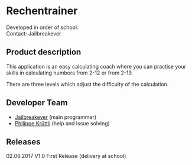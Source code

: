 ﻿#   Rechentrainer
Developed in order of school.    
Contact: Jailbreakever

## Product description
This application is an easy calculating coach where you can practise your     
skills in calculating numbers from 2-12 or from 2-19.    
    
There are three levels which adjust the difficulty of the calculation.

## Developer Team
- [Jailbreakever](https://github.com/jailbreakever) 									    (main programmer)    
- [Philippe Krüttli](https://github.com/kruettlip) 								(help and issue solving)

## Releases
02.06.2017			V1.0	First Release (delivery at school)    
